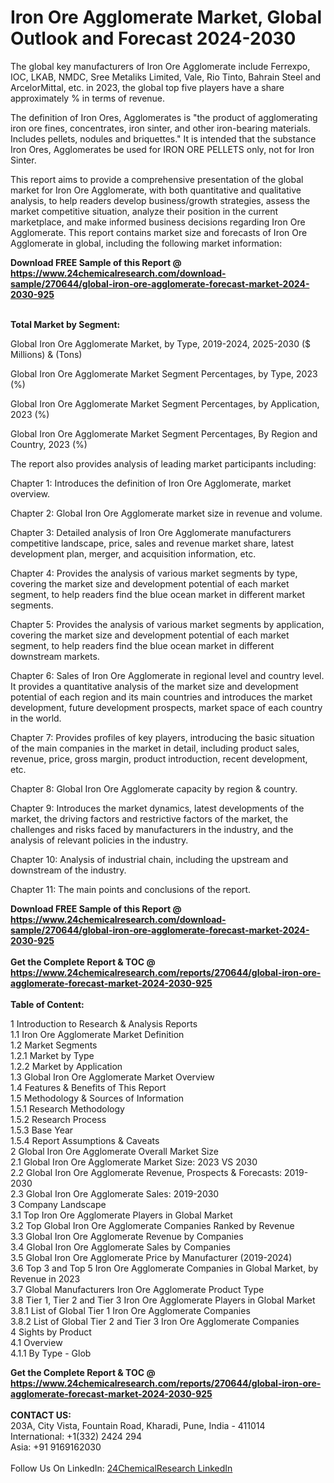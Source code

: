 <h1>Iron Ore Agglomerate Market, Global Outlook and Forecast 2024-2030</h1><p>
The global key manufacturers of Iron Ore Agglomerate include Ferrexpo, IOC, LKAB, NMDC, Sree Metaliks Limited, Vale, Rio Tinto, Bahrain Steel and ArcelorMittal, etc. in 2023, the global top five players have a share approximately % in terms of revenue.</p><p>
The definition of Iron Ores, Agglomerates is "the product of agglomerating iron ore fines, concentrates, iron sinter, and other iron-bearing materials. Includes pellets, nodules and briquettes." It is intended that the substance Iron Ores, Agglomerates be used for IRON ORE PELLETS only, not for Iron Sinter.</p><p>
This report aims to provide a comprehensive presentation of the global market for Iron Ore Agglomerate, with both quantitative and qualitative analysis, to help readers develop business/growth strategies, assess the market competitive situation, analyze their position in the current marketplace, and make informed business decisions regarding Iron Ore Agglomerate. This report contains market size and forecasts of Iron Ore Agglomerate in global, including the following market information:
</p><div><b>Download FREE Sample of this Report @ 
            <a href="https://www.24chemicalresearch.com/download-sample/270644/global-iron-ore-agglomerate-forecast-market-2024-2030-925">
            https://www.24chemicalresearch.com/download-sample/270644/global-iron-ore-agglomerate-forecast-market-2024-2030-925</a></b></div><br><p>
<strong>Total Market by Segment:</strong></p><p>
Global Iron Ore Agglomerate Market, by Type, 2019-2024, 2025-2030 ($ Millions) &amp; (Tons)</p><p>
Global Iron Ore Agglomerate Market Segment Percentages, by Type, 2023 (%)</p><p>
</p><p>
Global Iron Ore Agglomerate Market Segment Percentages, by Application, 2023 (%)</p><p>
</p><p>
Global Iron Ore Agglomerate Market Segment Percentages, By Region and Country, 2023 (%)</p><p>
</p><p>
The report also provides analysis of leading market participants including:</p><p>
</p><p>
</p><p>
Chapter 1: Introduces the definition of Iron Ore Agglomerate, market overview.</p><p>
Chapter 2: Global Iron Ore Agglomerate market size in revenue and volume.</p><p>
Chapter 3: Detailed analysis of Iron Ore Agglomerate manufacturers competitive landscape, price, sales and revenue market share, latest development plan, merger, and acquisition information, etc.</p><p>
Chapter 4: Provides the analysis of various market segments by type, covering the market size and development potential of each market segment, to help readers find the blue ocean market in different market segments.</p><p>
Chapter 5: Provides the analysis of various market segments by application, covering the market size and development potential of each market segment, to help readers find the blue ocean market in different downstream markets.</p><p>
Chapter 6: Sales of Iron Ore Agglomerate in regional level and country level. It provides a quantitative analysis of the market size and development potential of each region and its main countries and introduces the market development, future development prospects, market space of each country in the world.</p><p>
Chapter 7: Provides profiles of key players, introducing the basic situation of the main companies in the market in detail, including product sales, revenue, price, gross margin, product introduction, recent development, etc.</p><p>
Chapter 8: Global Iron Ore Agglomerate capacity by region &amp; country.</p><p>
Chapter 9: Introduces the market dynamics, latest developments of the market, the driving factors and restrictive factors of the market, the challenges and risks faced by manufacturers in the industry, and the analysis of relevant policies in the industry.</p><p>
Chapter 10: Analysis of industrial chain, including the upstream and downstream of the industry.</p><p>
Chapter 11: The main points and conclusions of the report.</p><div><b>Download FREE Sample of this Report @ 
            <a href="https://www.24chemicalresearch.com/download-sample/270644/global-iron-ore-agglomerate-forecast-market-2024-2030-925">
            https://www.24chemicalresearch.com/download-sample/270644/global-iron-ore-agglomerate-forecast-market-2024-2030-925</a></b></div><br><div><b>Get the Complete Report & TOC @ 
            <a href="https://www.24chemicalresearch.com/reports/270644/global-iron-ore-agglomerate-forecast-market-2024-2030-925">
            https://www.24chemicalresearch.com/reports/270644/global-iron-ore-agglomerate-forecast-market-2024-2030-925</a></b></div><br>
            <b>Table of Content:</b><p>1 Introduction to Research & Analysis Reports<br />
    1.1 Iron Ore Agglomerate Market Definition<br />
    1.2 Market Segments<br />
        1.2.1 Market by Type<br />
        1.2.2 Market by Application<br />
    1.3 Global Iron Ore Agglomerate Market Overview<br />
    1.4 Features & Benefits of This Report<br />
    1.5 Methodology & Sources of Information<br />
        1.5.1 Research Methodology<br />
        1.5.2 Research Process<br />
        1.5.3 Base Year<br />
        1.5.4 Report Assumptions & Caveats<br />
2 Global Iron Ore Agglomerate Overall Market Size<br />
    2.1 Global Iron Ore Agglomerate Market Size: 2023 VS 2030<br />
    2.2 Global Iron Ore Agglomerate Revenue, Prospects & Forecasts: 2019-2030<br />
    2.3 Global Iron Ore Agglomerate Sales: 2019-2030<br />
3 Company Landscape<br />
    3.1 Top Iron Ore Agglomerate Players in Global Market<br />
    3.2 Top Global Iron Ore Agglomerate Companies Ranked by Revenue<br />
    3.3 Global Iron Ore Agglomerate Revenue by Companies<br />
    3.4 Global Iron Ore Agglomerate Sales by Companies<br />
    3.5 Global Iron Ore Agglomerate Price by Manufacturer (2019-2024)<br />
    3.6 Top 3 and Top 5 Iron Ore Agglomerate Companies in Global Market, by Revenue in 2023<br />
    3.7 Global Manufacturers Iron Ore Agglomerate Product Type<br />
    3.8 Tier 1, Tier 2 and Tier 3 Iron Ore Agglomerate Players in Global Market<br />
        3.8.1 List of Global Tier 1 Iron Ore Agglomerate Companies<br />
        3.8.2 List of Global Tier 2 and Tier 3 Iron Ore Agglomerate Companies<br />
4 Sights by Product<br />
    4.1 Overview<br />
        4.1.1 By Type - Glob</p><div><b>Get the Complete Report & TOC @ 
            <a href="https://www.24chemicalresearch.com/reports/270644/global-iron-ore-agglomerate-forecast-market-2024-2030-925">
            https://www.24chemicalresearch.com/reports/270644/global-iron-ore-agglomerate-forecast-market-2024-2030-925</a></b></div><br><b>CONTACT US:</b><br>
            203A, City Vista, Fountain Road, Kharadi, Pune, India - 411014<br>
            International: +1(332) 2424 294<br>
            Asia: +91 9169162030 <br><br>
            Follow Us On LinkedIn: <a href="https://www.linkedin.com/company/24chemicalresearch/">24ChemicalResearch LinkedIn</a>
